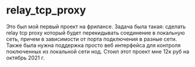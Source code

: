 # relay_tcp_proxy
 
Это был мой первый проект на фрилансе. Задача была такая: сделать relay tcp proxy который будет перекидывать соединение в локальную сеть, причем в зависимости от порта подключения в разные сети. Также была нужна поддержка просто веб интерфейса для контроля поключенных из локальной сети нод. Стоил этот проект мне 12к руб на октябрь 2021 г.